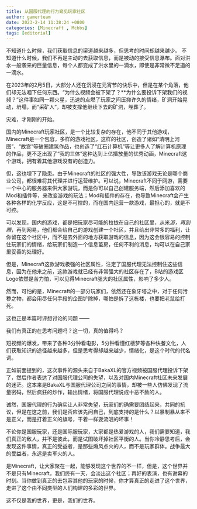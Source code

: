 ```yaml
---
title: 从国服代理的行为窥见玩家社区
author: gamerteam
date: 2023-2-14 11:38:24 +0800
categories: [Minecraft , Mcbbs]
tags: [editorial]
---
```


不知道什么时候，我们获取信息的渠道越来越多，但思考的时间却越来越少。  不知道什么时候，我们不再是主动的去获取信息，而是被动的接受信息瀑布。面对洪水一般袭来的巨量信息，每个人都变成了洪水里的一滴水，即使是非常微不足道的一滴水。

在2023年的2月5日，大部分人还在沉浸在元宵节的快乐中，但是在某个角落，他们却无法咽下任何东西。“为什么视频会被下架了？**为什么要投诉下架我们的视频？”这件事如同一颗火星，迅速的点燃了玩家之间压抑许久的情绪，矿洞开始晃动，坍塌，而“采矿人”，却被支撑他继续下去的矿洞，埋葬了。

灾难，才刚刚的开始。

国内的Minecraft玩家社区，是一个比较复杂的存在，他不同于其他游戏，Minecraft是一个包容，多样的游戏社区，这样的社区，创造了诸如“清明上河图”、“故宫”等破圈建筑作品，也创造了“红石计算机”等让更多人了解计算机原理的作品，更不乏出现了“我的三体”这种达到上亿播放量的优秀动画，Minecraft这个游戏，拥有着其他游戏没有的创造力。

但，这也埋下了隐患。由于Minecraft的社区的强大性，导致该游戏无论是哪个商业公司，都很难将其代理并进行运营维护。可以说，Minecraft不同于网游，需要一个中心的服务器来供大家游玩，而是你可以自己创建服务端，然后添加喜欢的Mod和插件等，来改变游戏的玩法；Mod和插件的存在，也导致Minecraft会产生各种各样的化学反应，这是不可控的，而在国内运营一款游戏，最担心的，就是不可控。

可以发现，国内的游戏，都是把玩家尽可能的拉拢在自己的社区里，从米*游，再到腾*，再到网易，他们都会给自己的游戏创建一个社区，并且给出非常多的福利，让你留在这个社区中，而不是去外面的地方获取游戏的信息，因为这会很容易的控制住玩家们的情绪，给玩家们制造一个信息茧房，任何不利的消息，均可以在自己家里妥善的处理好。

但是，Minecraft这款游戏极强的社区属性，注定了国服代理无法控制住这些信息，因为在他来之前，这款游戏就已经有非常强大的社区存在了，B站的游戏区Logo依然是苦力怕，可以见得Minecraft强大的社区属性，影响了多少人。

然而，可怕的是，Minecraft的一部分玩家们，依然还在象牙塔之中，对于任何污秽之物，都会用尽任何手段的企图铲除掉，哪怕是拆了这栋楼，也要把老鼠给打死。

这也正是本篇时评想讨论的问题 ——

我们有真正的在思考问题吗？这一切，真的值得吗？

短视频的爆发，带来了各种3分钟看电影，5分钟看懂红楼梦等各种快餐文化，人们获取知识的途径越来越多，但是思考得却越来越少，情绪化，是这个时代的代名词。

正如前面提到的，这次事件的源头来自于BakaXL的官方视频被国服代理投诉下架了，然后作者表达了对国服代理公司的失望，以及对国内Minecraft社区未来发展的迷茫。这本来是BakaXL与国服代理公司之间的事情，却被一些人仿佛发现了流量密码，然后疯狂的炒作，输出情绪，将国服代理说成十恶不赦的人。

诚然，国服代理的行为确实让人非常失望，玩家们的确需要团结起来，共同的抗议，但是在这之前，我们是否应该先问自己，到底支持的是什么？以暴制暴从来不是正义，而是打着正义的旗号，干着一样耍流氓的坏事！

不论你是国服玩家，还是国际服玩家，大家都是热爱游戏的人，我们需要知道，我们真正的敌人，并不是彼此，而是试图破坏掉社区平衡的人。当你冷静思考后，会发现这件事情，真正的受益者，是那些煽风点火的人，而不是玩家群体。战争最大的受益者，永远是卖军火的人。

是Minecraft，让大家聚在一起，能够发现这个世界的不一样，但是，这个世界并不是只有Minecraft，我们终有一天，会淡出这个社区；再好的表演，也有谢幕的时刻。当你做到真正的去包容其他的玩家的时候，你才算真正的走进了这个世界，走进了这个由不同类型的人们构建的多彩的世界。

这不仅是我的世界，更是，我们的世界。
